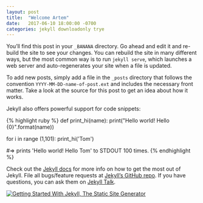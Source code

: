 ```yaml
---
layout: post
title:  "Welcome Artem"
date:   2017-06-10 18:00:00 -0700
categories: jekyll downloadonly trye
---
```

You’ll find this post in your `_BANANA` directory. Go ahead and edit it and re-build the site to see your changes. You can rebuild the site in many different ways, but the most common way is to run `jekyll serve`, which launches a web server and auto-regenerates your site when a file is updated.

To add new posts, simply add a file in the `_posts` directory that follows the convention `YYYY-MM-DD-name-of-post.ext` and includes the necessary front matter. Take a look at the source for this post to get an idea about how it works.

Jekyll also offers powerful support for code snippets:

{% highlight ruby %}
def print_hi(name):
  print("Hello world! Hello {0}".format(name))

for i in range (1,101):
    print_hi('Tom')

#=> prints 'Hello world! Hello Tom' to STDOUT 100 times.
{% endhighlight %}

Check out the [Jekyll docs][jekyll-docs] for more info on how to get the most out of Jekyll. File all bugs/feature requests at [Jekyll’s GitHub repo][jekyll-gh]. If you have questions, you can ask them on [Jekyll Talk][jekyll-talk].

[![Getting Started With Jekyll, The Static Site Generator ](http://img.youtube.com/vi/iWowJBRMtpc/0.jpg)](http://www.youtube.com/watch?v=iWowJBRMtpc)



[jekyll-docs]: https://jekyllrb.com/docs/home
[jekyll-gh]:   https://github.com/jekyll/jekyll
[jekyll-talk]: https://talk.jekyllrb.com/
